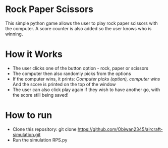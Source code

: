 # Rock Paper Scissors
This simple python game allows the user to play rock paper scissors with the computer.
A score counter is also added so the user knows who is winning.

# How it Works
- The user clicks one of the button option - rock, paper or scissors
- The computer then also randomly picks from the options
- If the computer wins, it prints: *Computer picks (option), computer wins* And the score is printed on the top of the window
- The user can also click play again if they wish to have another go, with the score still being saved!

# How to run
- Clone this repository:
git clone https://github.com/Obiwan2345/aircraft-simulation.git
- Run the simulation
  RPS.py
